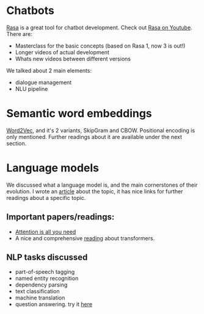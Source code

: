 # Chatbots

[Rasa](https://rasa.com/docs/rasa/) is a great tool for chatbot development.
Check out [Rasa on Youtube](https://www.youtube.com/channel/UCJ0V6493mLvqdiVwOKWBODQ). There are:
* Masterclass for the basic concepts (based on Rasa 1, now 3 is out!)
* Longer videos of actual development
* Whats new videos between different versions

We talked about 2 main elements:
* dialogue management
* NLU pipeline

# Semantic word embeddings

[Word2Vec](https://en.wikipedia.org/wiki/Word2vec), and it's 2 variants, SkipGram and CBOW.
Positional encoding is only mentioned. Further readings about it are available under the next section.

# Language models

We discussed what a language model is, and the main cornerstones of their evolution.
I wrote an [article](https://medium.com/towards-data-science/the-beginners-guide-to-language-models-aa47165b57f9) about the topic, it has nice links for further readings about a specific topic.

## Important papers/readings:
* [Attention is all you need](https://arxiv.org/abs/1706.03762)
* A nice and comprehensive [reading](https://e2eml.school/transformers.html#attention) about transformers.

## NLP tasks discussed
* part-of-speech tagging
* named entity recognition
* dependency parsing
* text classification
* machine translation
* question answering. try it [here](https://t5-trivia.glitch.me/)
